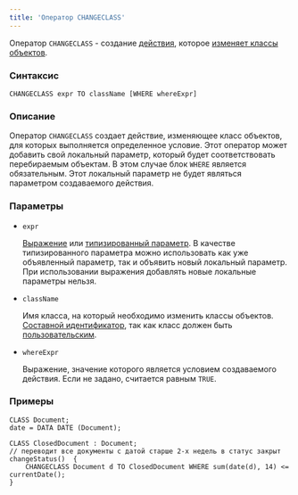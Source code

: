 ```yaml
---
title: 'Оператор CHANGECLASS'
---
```


Оператор `CHANGECLASS` - создание [действия](Actions.md), которое [изменяет классы объектов](Class_change_CHANGECLASS_DELETE.md).

### Синтаксис

    CHANGECLASS expr TO className [WHERE whereExpr]

### Описание

Оператор `CHANGECLASS` создает действие, изменяющее класс объектов, для которых выполняется определенное условие. Этот оператор может добавить свой локальный параметр, который будет соответствовать перебираемым объектам. В этом случае блок `WHERE` является обязательным. Этот локальный параметр не будет являться параметром создаваемого действия.

### Параметры

- `expr`

    [Выражение](Expression.md) или [типизированный параметр](IDs.md#paramid-broken). В качестве типизированного параметра можно использовать как уже объявленный параметр, так и объявить новый локальный параметр. При использовании выражения добавлять новые локальные параметры нельзя.

- `className`

    Имя класса, на который необходимо изменить классы объектов. [Составной идентификатор](IDs.md#cid-broken), так как класс должен быть [пользовательским](User_classes.md).

- `whereExpr`

    Выражение, значение которого является условием создаваемого действия. Если не задано, считается равным `TRUE`.

### Примеры

```lsf
CLASS Document;
date = DATA DATE (Document);

CLASS ClosedDocument : Document;
// переводит все документы с датой старше 2-х недель в статус закрыт
changeStatus()  {
    CHANGECLASS Document d TO ClosedDocument WHERE sum(date(d), 14) <= currentDate();
}
```
